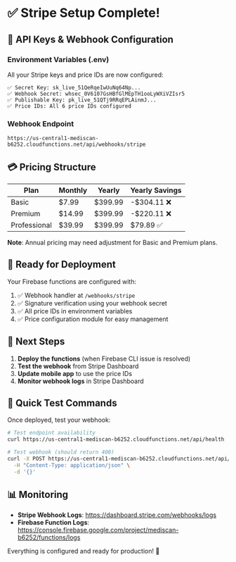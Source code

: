 # ✅ Stripe Setup Complete!

## 🔐 API Keys & Webhook Configuration

### Environment Variables (.env)
All your Stripe keys and price IDs are now configured:

```
✅ Secret Key: sk_live_51QeRqeIwUuNq64Np...
✅ Webhook Secret: whsec_0V6107GsHBfGlMEpTH1ooLyWXiVZIsr5
✅ Publishable Key: pk_live_51QTj9RRqEPLAinmJ...
✅ Price IDs: All 6 price IDs configured
```

### Webhook Endpoint
```
https://us-central1-mediscan-b6252.cloudfunctions.net/api/webhooks/stripe
```

## 💳 Pricing Structure

| Plan | Monthly | Yearly | Yearly Savings |
|------|---------|---------|----------------|
| Basic | $7.99 | $399.99 | -$304.11 ❌ |
| Premium | $14.99 | $399.99 | -$220.11 ❌ |
| Professional | $39.99 | $399.99 | $79.89 ✅ |

**Note**: Annual pricing may need adjustment for Basic and Premium plans.

## 🚀 Ready for Deployment

Your Firebase functions are configured with:
1. ✅ Webhook handler at `/webhooks/stripe`
2. ✅ Signature verification using your webhook secret
3. ✅ All price IDs in environment variables
4. ✅ Price configuration module for easy management

## 📱 Next Steps

1. **Deploy the functions** (when Firebase CLI issue is resolved)
2. **Test the webhook** from Stripe Dashboard
3. **Update mobile app** to use the price IDs
4. **Monitor webhook logs** in Stripe Dashboard

## 🧪 Quick Test Commands

Once deployed, test your webhook:

```bash
# Test endpoint availability
curl https://us-central1-mediscan-b6252.cloudfunctions.net/api/health

# Test webhook (should return 400)
curl -X POST https://us-central1-mediscan-b6252.cloudfunctions.net/api/webhooks/stripe \
  -H "Content-Type: application/json" \
  -d '{}'
```

## 📊 Monitoring

- **Stripe Webhook Logs**: https://dashboard.stripe.com/webhooks/logs
- **Firebase Function Logs**: https://console.firebase.google.com/project/mediscan-b6252/functions/logs

Everything is configured and ready for production! 🎉